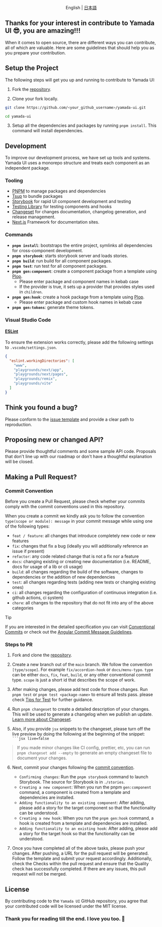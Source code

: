 <p align='center'>
  English | <a href='./CONTRIBUTING.ja.md'>日本語</a>
</p>

## Thanks for your interest in contribute to Yamada UI 😎, you are amazing!!!

When it comes to open source, there are different ways you can contribute, all of which are valuable. Here are some guidelines that should help you as you prepare your contribution.

## Setup the Project

The following steps will get you up and running to contribute to Yamada UI:

1. Fork the [repository](https://github.com/yamada-ui/yamada-ui).

2. Clone your fork locally.

```sh
git clone https://github.com/<your_github_username>/yamada-ui.git

cd yamada-ui
```

3. Setup all the dependencies and packages by running `pnpm install`. This command will install dependencies.

## Development

To improve our development process, we have set up tools and systems. Yamada UI uses a monorepo structure and treats each component as an independent package.

### Tooling

- [PNPM](https://pnpm.io/) to manage packages and dependencies
- [Tsup](https://tsup.egoist.dev/) to bundle packages
- [Storybook](https://storybook.js.org/) for rapid UI component development and
  testing
- [Testing Library](https://testing-library.com/) for testing components and
  hooks
- [Changeset](https://github.com/atlassian/changesets) for changes
  documentation, changelog generation, and release management.
- [Next.js](https://nextjs.org/) Framework for documentation sites.

### Commands

- **`pnpm install`**: bootstraps the entire project, symlinks all dependencies for cross-component development.
- **`pnpm storybook`**: starts storybook server and loads stories.
- **`pnpm build`**: run build for all component packages.
- **`pnpm test`**: run test for all component packages.
- **`pnpm gen:component`**: create a component package from a template using [Plop](https://plopjs.com/).
  - Please enter package and component names in kebab case
  - If the provider is true, it sets up a provider that provides styles used in `children`.
- **`pnpm gen:hook`**: create a hook package from a template using [Plop](https://plopjs.com/).
  - Please enter package and custom hook names in kebab case
- **`pnpm gen:tokens`**: generate theme tokens.

### Visual Studio Code

#### [ESLint](https://marketplace.visualstudio.com/items?itemName=dbaeumer.vscode-eslint)

To ensure the extension works correctly, please add the following settings to `.vscode/settings.json`.

```json
{
  "eslint.workingDirectories": [
    "www",
    "playgrounds/next/app",
    "playgrounds/next/pages",
    "playgrounds/remix",
    "playgrounds/vite"
  ]
}
```

## Think you found a bug?

Please conform to the [issue template](https://github.com/yamada-ui/yamada-ui/issues/new/choose) and provide a clear path to reproduction.

## Proposing new or changed API?

Please provide thoughtful comments and some sample API code. Proposals that
don't line up with our roadmap or don't have a thoughtful explanation will be
closed.

## Making a Pull Request?

### Commit Convention

Before you create a Pull Request, please check whether your commits comply with
the commit conventions used in this repository.

When you create a commit we kindly ask you to follow the convention
`type(scope or module): message` in your commit message while using one of
the following types:

- `feat / feature`: all changes that introduce completely new code or new features
- `fix`: changes that fix a bug (ideally you will additionally reference an issue if present)
- `refactor`: any code related change that is not a fix nor a feature
- `docs`: changing existing or creating new documentation (i.e. README, docs for usage of a lib or cli usage)
- `build`: all changes regarding the build of the software, changes to dependencies or the addition of new dependencies
- `test`: all changes regarding tests (adding new tests or changing existing ones)
- `ci`: all changes regarding the configuration of continuous integration (i.e. github actions, ci system)
- `chore`: all changes to the repository that do not fit into any of the above categories

> [!TIP]
>
> If you are interested in the detailed specification you can visit [Conventional Commits](https://www.conventionalcommits.org) or check out the [Angular Commit Message Guidelines](https://github.com/angular/angular/blob/22b96b9/CONTRIBUTING.md#-commit-message-guidelines).

### Steps to PR

1. Fork and clone the [repository](https://github.com/yamada-ui/yamada-ui).

2. Create a new branch out of the `main` branch. We follow the convention
   `[type/scope]`. For example `fix/accordion-hook` or `docs/menu-typo`. `type`
   can be either `docs`, `fix`, `feat`, `build`, or any other conventional
   commit type. `scope` is just a short id that describes the scope of work.

3. After making changes, please add test code for those changes. Run `pnpm test` or `pnpm test <package-name>` to ensure all tests pass. please check [Tips for Test](https://github.com/yamada-ui/yamada-ui/wiki/Tips-for-Test) for further guidance.

4. Run `pnpm changeset` to create a detailed description of your changes. This
   will be used to generate a changelog when we publish an update.
   [Learn more about Changeset](https://github.com/atlassian/changesets/tree/master/packages/cli).

5. Also, if you provide `jsx` snippets to the changeset, please turn off the
   live preview by doing the following at the beginning of the snippet:
   ` ```jsx live=false`

> If you made minor changes like CI config, prettier, etc, you can run
> `pnpm changeset add --empty` to generate an empty changeset file to document
> your changes.

6. Next, commit your changes following the
   [commit convention](#commit-convention).
   - `Confirming changes`: Run the `pnpm storybook` command to launch Storybook. The source for Storybook is in `./stories`.
   - `Creating a new component`: When you run the pnpm `gen:component` command, a component is created from a template and dependencies are installed.
   - `Adding functionality to an existing component`: After adding, please add a story for the target component so that the functionality can be understood.
   - `Creating a new hook`: When you run the `pnpm gen:hook` command, a hook is created from a template and dependencies are installed.
   - `Adding functionality to an existing hook`: After adding, please add a story for the target hook so that the functionality can be understood.

7. Once you have completed all of the above tasks, please push your changes.
   After pushing, a URL for the pull request will be generated. Follow the template and submit your request accordingly.
   Additionally, check the Checks within the pull request and ensure that the Quality check has successfully completed.
   If there are any issues, this pull request will not be merged.

## License

By contributing code to the `Yamada UI` GitHub repository, you agree that your contributed code will be licensed under the MIT license.

### Thank you for reading till the end. I love you too. 💖
